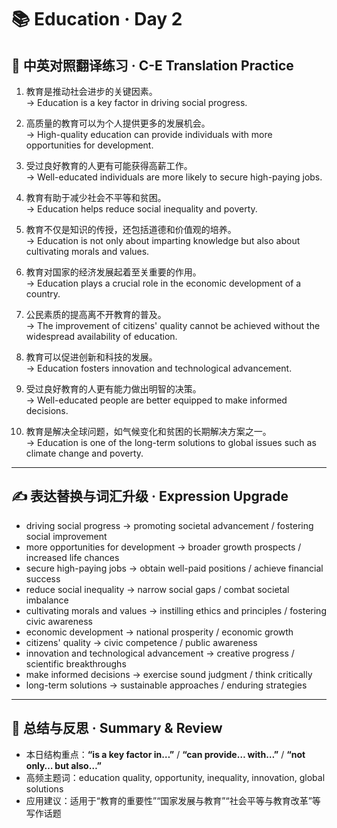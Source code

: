 # 📚 Education · Day 2

## 📖 中英对照翻译练习 · C-E Translation Practice

1. 教育是推动社会进步的关键因素。  
   → Education is a key factor in driving social progress.

2. 高质量的教育可以为个人提供更多的发展机会。  
   → High-quality education can provide individuals with more opportunities for development.

3. 受过良好教育的人更有可能获得高薪工作。  
   → Well-educated individuals are more likely to secure high-paying jobs.

4. 教育有助于减少社会不平等和贫困。  
   → Education helps reduce social inequality and poverty.

5. 教育不仅是知识的传授，还包括道德和价值观的培养。  
   → Education is not only about imparting knowledge but also about cultivating morals and values.

6. 教育对国家的经济发展起着至关重要的作用。  
   → Education plays a crucial role in the economic development of a country.

7. 公民素质的提高离不开教育的普及。  
   → The improvement of citizens' quality cannot be achieved without the widespread availability of education.

8. 教育可以促进创新和科技的发展。  
   → Education fosters innovation and technological advancement.

9. 受过良好教育的人更有能力做出明智的决策。  
   → Well-educated people are better equipped to make informed decisions.

10. 教育是解决全球问题，如气候变化和贫困的长期解决方案之一。  
    → Education is one of the long-term solutions to global issues such as climate change and poverty.

---

## ✍️ 表达替换与词汇升级 · Expression Upgrade

- driving social progress → promoting societal advancement / fostering social improvement  
- more opportunities for development → broader growth prospects / increased life chances  
- secure high-paying jobs → obtain well-paid positions / achieve financial success  
- reduce social inequality → narrow social gaps / combat societal imbalance  
- cultivating morals and values → instilling ethics and principles / fostering civic awareness  
- economic development → national prosperity / economic growth  
- citizens' quality → civic competence / public awareness  
- innovation and technological advancement → creative progress / scientific breakthroughs  
- make informed decisions → exercise sound judgment / think critically  
- long-term solutions → sustainable approaches / enduring strategies

---

## 🧠 总结与反思 · Summary & Review

- 本日结构重点：**“is a key factor in…”** / **“can provide… with…”** / **“not only… but also…”**  
- 高频主题词：education quality, opportunity, inequality, innovation, global solutions  
- 应用建议：适用于“教育的重要性”“国家发展与教育”“社会平等与教育改革”等写作话题
